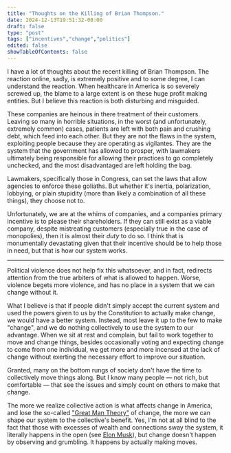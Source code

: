 ```yaml
---
title: "Thoughts on the Killing of Brian Thompson."
date: 2024-12-13T19:51:32-08:00
draft: false
type: "post"
tags: ["incentives","change","politics"]
edited: false
showTableOfContents: false
---
```


I have a lot of thoughts about the recent killing of Brian Thompson. The reaction online, sadly, is extremely positive and to some degree, I can understand the reaction. When healthcare in America is so severely screwed up, the blame to a large extent is on these huge profit making entities. But I believe this reaction is both disturbing and misguided.

These companies are heinous in there treatment of their customers. Leaving so many in horrible situations, in the worst (and unfortunately, extremely common) cases, patients are left with both pain and crushing debt, which feed into each other. But they are not the flaws in the system, exploiting people because they are operating as vigilantes. They are the system that the government has allowed to prosper, with lawmakers ultimately being responsible for allowing their practices to go completely unchecked, and the most disadvantaged are left holding the bag.

Lawmakers, specifically those in Congress, can set the laws that allow agencies to enforce these goliaths. But whether it's inertia, polarization, lobbying, or plain stupidity (more than likely a combination of all these things), they choose not to.

Unfortunately, we are at the whims of companies, and a companies primary incentive is to please their shareholders. If they can still exist as a viable company, despite mistreating customers (especially true in the case of monopolies), then it is almost their *duty* to do so. I think that is monumentally devastating given that their incentive should be to help those in need, but that is how our system works.

---

Political violence does not help fix this whatsoever, and in fact, redirects attention from the true arbiters of what is allowed to happen. Worse, violence begets more violence, and has no place in a system that we can change without it.

What I believe is that if people didn't simply accept the current system and used the powers given to us by the Constitution to actually make change, we would have a better system. Instead, most leave it up to the few to make "change", and we do nothing collectively to use the system to our advantage. When we sit at rest and complain, but fail to work together to move and change things, besides occasionally voting and expecting change to come from one individual, we get more and more incensed at the lack of change without exerting the necessary effort to improve our situation.

Granted, many on the bottom rungs of society don't have the time to collectively move things along. But I know many people — not rich, but comfortable — that see the issues and simply count on others to make that change.

The more we realize collective action is what affects change in America, and lose the so-called ["Great Man Theory"](https://en.wikipedia.org/wiki/Great_man_theory) of change, the more we can shape our system to the collective's benefit. Yes, I'm not at all blind to the fact that those with excesses of wealth and connections sway the system, it literally happens in the open (see [Elon Musk](https://en.wikipedia.org/wiki/Elon_Musk)), but change doesn't happen by observing and grumbling. It happens by actually making moves.
